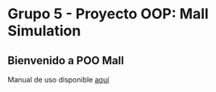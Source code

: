 # Grupo 5 - Proyecto OOP: Mall Simulation

## Bienvenido a POO Mall

Manual de uso disponible [aquí](docs/Manual.md)
